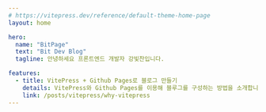 ```yaml
---
# https://vitepress.dev/reference/default-theme-home-page
layout: home

hero:
  name: "BitPage"
  text: "Bit Dev Blog"
  tagline: 안녕하세요 프론트엔드 개발자 강빛찬입니다.

features:
  - title: VitePress + Github Pages로 블로그 만들기
    details: VitePress와 Github Pages를 이용해 블루그를 구성하는 방법을 소개합니다.
    link: /posts/vitepress/why-vitepress
---
```

